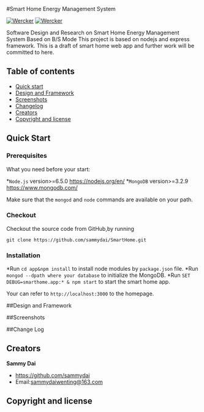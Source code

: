 #Smart Home Energy Management System

[![Wercker](https://img.shields.io/wercker/ci/wercker/docs.svg?maxAge=2592000)]()
[![Wercker](https://img.shields.io/badge/status-in%20progress-orange.svg)]()

Software Design and Research on Smart Home Energy Management System Based on B/S Mode
This project is based on nodejs and express framework. 
This is a draft of smart home web app and further work will be committed to here.


## Table of contents

* [Quick start](#quick-start)
* [Design and Framework](#design-and-framework)
* [Screenshots](#screenshots)
* [Changelog](#changelog)
* [Creators](#creators)
* [Copyright and license](#copyright-and-license)



## Quick Start

### Prerequisites

What you need before your start:

*`Node.js` version>=6.5.0 https://nodejs.org/en/
*`MongoDB` version>=3.2.9 https://www.mongodb.com/ 

Make sure that the `mongod` and `node` commands are available on your path.

### Checkout

Checkout the source code from GitHub,by running

`git clone https://github.com/sammydai/SmartHome.git`

### Installation

*Run `cd app&npm install` to install node modules by `package.json` file. 
*Run `mongod --dpath where your database` to initialize the MongoDB.
*Run `SET DEBUG=smarthome.app:* & npm start` to start the smart home app.

Your can refer to `http://localhost:3000` to the homepage.

##Design and Framework


##Screenshots


##Change Log




## Creators

**Sammy Dai**

* <https://github.com/sammydai>
* Email:sammydaiwenting@163.com

## Copyright and license